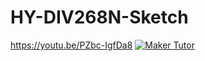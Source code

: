 # HY-DIV268N-Sketch
https://youtu.be/PZbc-IgfDa8
[![Maker Tutor](https://img.youtube.com/vi/PZbc-IgfDa8/0.jpg)](https://www.youtube.com/watch?v=PZbc-IgfDa8)
